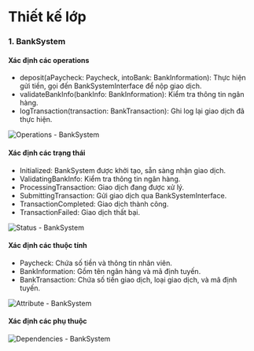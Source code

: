 # Thiết kế lớp
### 1. BankSystem
#### Xác định các operations
- deposit(aPaycheck: Paycheck, intoBank: BankInformation): Thực hiện gửi tiền, gọi đến BankSystemInterface để nộp giao dịch.
- validateBankInfo(bankInfo: BankInformation): Kiểm tra thông tin ngân hàng.
- logTransaction(transaction: BankTransaction): Ghi log lại giao dịch đã thực hiện.

![Operations - BankSystem](https://www.planttext.com/api/plantuml/png/h59BQiCm4Dth54DMDjWN4AM4xhnf0ya5nhASYEXZf74Wj3rP5prIhr2hbHErDOL2jH0pcdblvZtqzlAw3eIUHgEPiYHzZq92SuVsk3q7aWOU6NoSJWukA2fmWsTnaEB8OOugcA0kOZZ4kx6zymP9ELjoE3dLiMV6XCOGuD-P8qCD9zIgGv9pKz6cO0dNEgSJJhlzpgCDA6Aje6ly2SoAlqXfBixDciBOcaaI7UJkhvHPFT7LWCQDbZZqsY6bjspNXq5wl4wufAdJkv6KtT-FffMUmvRybAL5XPUJROKRla6hhpEhZ6HcA7_eYKBoltFpLDUPJImhrVNjee4SLicxShNKdqzRIzl5Z_iE003__mC0)
#### Xác định các trạng thái
- Initialized: BankSystem được khởi tạo, sẵn sàng nhận giao dịch.
- ValidatingBankInfo: Kiểm tra thông tin ngân hàng.
- ProcessingTransaction: Giao dịch đang được xử lý.
- SubmittingTransaction: Gửi giao dịch qua BankSystemInterface.
- TransactionCompleted: Giao dịch thành công.
- TransactionFailed: Giao dịch thất bại.

![Status - BankSystem](https://www.planttext.com/api/plantuml/png/Z9B1IiGm443lynK1Boei55aMyI1hImjx4ofUn4EsoIwXQL8cKq75B_FW9_aBPhghXjqA9fTcvhsPITlFzuzb88aqT1P2QrmlKNPYBPjsYtvmgl3MepYfRdWdH9H8YrSGSUM7T9wLMRaOSvLtj8zcuzeP7fN6VNo-kBp8v_06y73-A6QpQx5oXeoqvaKhSJMUOW_Nri-1T0Tfbkdx-Ama6RTbQEKsFafAzpuOEZqJZRHMAvYWMBv5t-WGOlWEfGko8UDTz1aIXgad5l_I4wcInexp_gh6xMIOxi85wc7T6QAZ_WLgVi5SAqd0D7umIU6xtceQXqcnUcXuYlyL-RbEofI87W4cUx4VFo0Sr_ZEBBLJ_9zz0G00__y30000)
#### Xác định các thuộc tính
- Paycheck: Chứa số tiền và thông tin nhân viên.
- BankInformation: Gồm tên ngân hàng và mã định tuyến.
- BankTransaction: Chứa số tiền giao dịch, loại giao dịch, và mã định tuyến.

![Attribute - BankSystem](https://www.planttext.com/api/plantuml/png/V54n3i8m3Dpp2ezKeX_8W029WGMGu0Cck81eaYfrXmhnCWQUn1TeInkQ8iWK-yxdi_syFwOve-D2fqAbcEUmmLATI5tWAg1wCQ2sXM49IMgHcno0SeHCeyIwMH-Df2zlYKVYDsCKXGeLiD1PQakY6kh-uYPQ7tCqbwMfEcZaipNUZa5D4hRipkROffmjk8fMXTwJyrYWj7DeSbI1qlTWCV27jyx8DQrbe-33lqs3zTXiK3eEUuvx8fr298T-wq7yKU9uyjdLSB0Q3At-OlGMAwPa3lNvNm000F__0m00)
#### Xác định các phụ thuộc

![Dependencies - BankSystem](https://www.planttext.com/api/plantuml/png/UhzxlqDnIM9HIMbk3bTcNabgKLfYSgg2frDYNdPmPN59QYvNSavYSR427W5Fc3QeJ41YPN96Qd8saiAGeiIyuiJaaipyF2HHpxoq_ABSHB0e5vAL2ZOrkhh8DY99wUhQORDQmKf1gRWqAJUpH4DJ2Lqzt45Op45s0pPpOUgGVU2GcfS22Yy00000__y30000)
